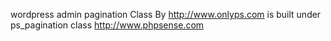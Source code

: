 wordpress admin pagination Class By http://www.onlyps.com
is built under ps_pagination class 
http://www.phpsense.com 
